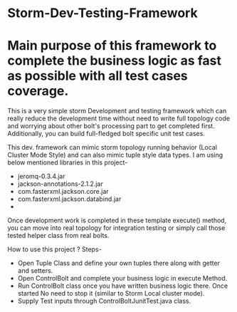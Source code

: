 # Storm-Dev-Testing-Framework
# Main purpose of this framework to complete the business logic as fast as possible with all test cases coverage.

This is a very simple storm Development and testing framework which can really reduce the development time without need to write full topology code and worrying about other bolt's processing part to get completed first. Additionally, you can build full-fledged bolt specific unit test cases.
 
This dev. framework can mimic storm topology running behavior (Local Cluster Mode Style) and can also mimic tuple style data types. I am using below mentioned libraries in this project-

 - jeromq-0.3.4.jar
 - jackson-annotations-2.1.2.jar
 - com.fasterxml.jackson.core.jar
 - com.fasterxml.jackson.databind.jar
 -
Once development work is completed in these template execute() method, you can move into real topology for integration testing or simply call those tested helper class from real bolts.

How to use this project ?
Steps-
- Open Tuple Class and define your own tuples there along with getter and setters.
- Open ControlBolt and complete your business logic in execute Method.
- Run ControlBolt class once you have written business logic there. Once started No need to stop it (similar to Storm Local cluster mode).
- Supply Test inputs through ControlBoltJunitTest.java class.
